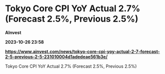 # Tokyo Core CPI YoY Actual 2.7% (Forecast 2.5%, Previous 2.5%)
**AInvest**

**2023-10-26 23:58**

**https://www.ainvest.com/news/tokyo-core-cpi-yoy-actual-2-7-forecast-2-5-previous-2-5-231010004d1adedeae561b3e/**

Tokyo Core CPI YoY Actual 2.7% (Forecast 2.5%, Previous 2.5%)